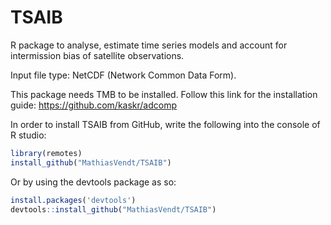 
<!-- README.md is generated from README.Rmd. Please edit that file -->

# TSAIB

<!-- badges: start -->
<!-- badges: end -->

R package to analyse, estimate time series models and account for
intermission bias of satellite observations.

Input file type: NetCDF (Network Common Data Form).

This package needs TMB to be installed. Follow this link for the
installation guide: <https://github.com/kaskr/adcomp>

In order to install TSAIB from GitHub, write the following into the
console of R studio:

``` r
library(remotes)
install_github("MathiasVendt/TSAIB")
```

Or by using the devtools package as so:

``` r
install.packages('devtools')
devtools::install_github("MathiasVendt/TSAIB")
```
